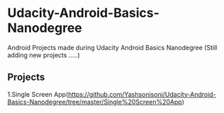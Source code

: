 # Udacity-Android-Basics-Nanodegree
Android Projects made during Udacity Android Basics Nanodegree (Still adding new projects .....)

## Projects

1.Single Screen App(https://github.com/Yashsonisoni/Udacity-Android-Basics-Nanodegree/tree/master/Single%20Screen%20App)
